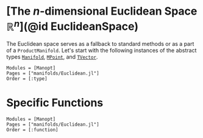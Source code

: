 # [The $n$-dimensional Euclidean Space $\mathbb R^n$](@id EuclideanSpace)
The Euclidean space serves as a fallback to standard methods or as a part of
a `ProductManifold`. Let's start with the following instances of the
abstract types [`Manifold`](@ref), [`MPoint`](@ref), and [`TVector`](@ref).
```@autodocs
Modules = [Manopt]
Pages = ["manifolds/Euclidean.jl"]
Order = [:type]
```
# Specific Functions
```@autodocs
Modules = [Manopt]
Pages = ["manifolds/Euclidean.jl"]
Order = [:function]
```
